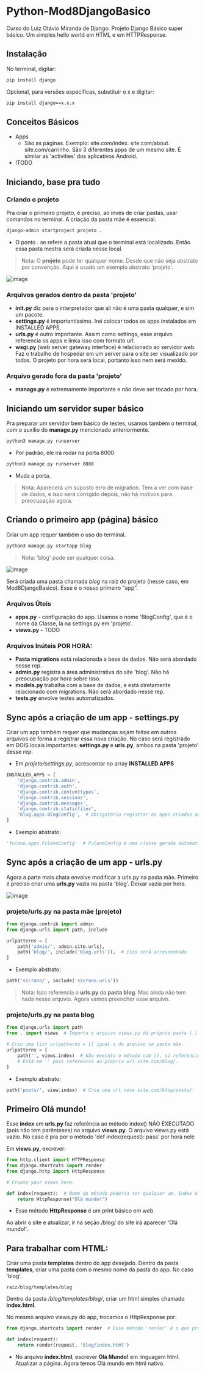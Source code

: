 # Python-Mod8DjangoBasico
Curso do Luiz Otávio Miranda de Django.
Projeto Django Básico super básico. Um simples hello world em HTML e em HTTPResponse.

## Instalação
No terminal, digitar: 
```bash
pip install django
```

Opcional, para versões específicas, substituir o x e digitar:
```bash
pip install django==x.x.x
```

## Conceitos Básicos

- Apps
    - São as páginas. Exemplo: site.com/index. site.com/about. site.com/carrinho. São 3 diferentes apps de um mesmo site. É similar as 'activities' dos aplicativos Android.
- !TODO

## Iniciando, base pra tudo

### Criando o projeto

Pra criar o primeiro projeto, é preciso, ao invés de criar pastas, usar comandos no terminal. A criação da pasta mãe é essencial.

```bash
django-admin startproject projeto .
```
* O ponto . se refere a pasta atual que o terminal está localizado. Então essa pasta mestra será criada nesse local.
> Nota: O **projeto** pode ter qualquer nome. Desde que não seja abstrato por convenção. Aqui é usado um exemplo abstrato 'projeto'.

![image](https://user-images.githubusercontent.com/98990221/194149374-385b0277-e4d0-4970-b4de-07bbcc0ccaef.png)

### Arquivos gerados dentro da pasta 'projeto'

- **init.py** diz para o interpretador que ali não é uma pasta qualquer, e sim um pacote.
- **settings.py** é importantíssimo. Irei colocar todos os apps instalados em INSTALLED APPS.
- **urls.py** é outro importante. Assim como settings, esse arquivo referencia os apps e linka isso com formato url.
- **wsgi.py** (web server gateway interface) é relacionado ao servidor web. Faz o trabalho de hospedar em um server para o site ser visualizado por todos. O projeto por hora será local, portanto isso nem será mexido.

### Arquivo gerado fora da pasta 'projeto'
- **manage.py** é extremamente importante e não deve ser tocado por hora.

## Iniciando um servidor super básico

Pra preparar um servidor bem básico de testes, usamos também o terminal, com o auxílio do **manage.py** mencionado anteriormente.

```bash
python3 manage.py runserver
```
* Por padrão, ele irá rodar na porta 8000
```bash
python3 manage.py runserver 8888
``` 
* Muda a porta.

> Nota: Aparecerá um suposto erro de migration. Tem a ver com base de dados, e isso será corrigido depois, não há motivos para preocupação agora.

## Criando o primeiro app (página) básico

Criar um app requer também o uso do terminal.

```bash
python3 manage.py startapp blog
```

> Nota: 'blog' pode ser qualquer coisa.

![image](https://user-images.githubusercontent.com/98990221/194149765-37dabfc0-2104-4c33-b586-968a4cd52afd.png)

Será criada uma pasta chamada *blog* na raíz do projeto (nesse caso, em Mod8DjangoBasico). Esse é o nosso primeiro "app".

### Arquivos Úteis
- **apps.py** - configuração do app. Usamos o nome 'BlogConfig', que é o nome da Classe, lá na settings.py em 'projeto'.
- **views.py** - TODO

### Arquivos Inúteis POR HORA:
- **Pasta migrations** está relacionada a base de dados. Não será abordado nesse rep.
- **admin.py** registra a área administrativa do site 'blog'. Não há preocupação por hora sobre isso.
- **models.py** trabalha com a base de dados, e está diretamente relacionado com migrations. Não será abordado nesse rep.
- **tests.py** envolve testes automatizados.

## Sync após a criação de um app - settings.py

Criar um app também requer que mudanças sejam feitas em outros arquivos de forma a registrar essa nova criação. No caso será registrado em DOIS locais importantes: **settings.py** e **urls.py**, ambos na pasta 'projeto' desse rep.

* Em *projeto/settings.py*, acrescentar no array **INSTALLED APPS**
```python
INSTALLED_APPS = [
    'django.contrib.admin',
    'django.contrib.auth',
    'django.contrib.contenttypes',
    'django.contrib.sessions',
    'django.contrib.messages',
    'django.contrib.staticfiles',
    'blog.apps.BlogConfig',  # Obrigatório registrar os apps criados aqui
]
```
* Exemplo abstrato: 
```python
'fulano.apps.FulanoConfig'  # FulanoConfig é uma classe gerada automaticamente localizada em blog/apps.py
```

## Sync após a criação de um app - urls.py

Agora a parte mais chata envolve modificar a urls.py na pasta mãe. Primeiro é preciso criar uma **urls.py** vazia na pasta 'blog'. Deixar vazia por hora.

![image](https://user-images.githubusercontent.com/98990221/194153121-67eccde7-6b7b-446a-a423-d43cdca01432.png)

### projeto/urls.py na pasta mãe (projeto)

```python
from django.contrib import admin
from django.urls import path, include

urlpatterns = [
    path('admin/', admin.site.urls),
    path('blog/', include('blog.urls')),  # Isso será acrescentado
]
```

* Exemplo abstrato: 
```python
path('sicrano/', include('sicrano.urls'))
```

> Nota: Isso referencia o **urls.py** da **pasta blog**. Mas ainda não tem nada nesse arquvio. Agora vamos preencher esse arquivo.

### projeto/urls.py na pasta blog

```python
from django.urls import path
from . import views  # Importa o arquivo views.py da própria pasta (.) que o urls.py se encontra.

# Crio uma list urlpatterns = [] igual a do arquivo na pasta mãe.
urlpatterns = [
    path('', views.index)  # Não executo o método com (), só referencio
    # Está em '' pois referencia ao próprio url site.com/blog/.
]
```
* Exemplo abstrato:
```python
path('posts/', view.index)  # Cria uma url nova site.com/blog/posts/.
```


## Primeiro Olá mundo!

Esse **index** em **urls.py** faz referência ao método index() NÃO EXECUTADO (pois não tem parênteses) no arquivo **views.py**. O arquivo views.py está vazio. No caso é pra por o método 'def index(request): pass' por hora nele

Em **views.py**, excrever:

```python
from http.client import HTTPResponse
from django.shortcuts import render
from django.http import HttpResponse

# Create your views here.

def index(request):  # Nome do método poderia ser qualquer um. Index é convenção. O nome request também é convenção. Toda vida é feito um request ao abrir a página.
    return HttpResponse("Olá mundo!")
```

* Esse método **HttpResponse** é um print básico em web.


Ao abrir o site e atualizar, ir na seção /blog/ do site irá aparecer 'Olá mundo!'.

## Para trabalhar com HTML:

Criar uma pasta **templates** dentro do app desejado. Dentro da pasta **templates**, criar uma pasta com o mesmo nome da pasta do app. No caso 'blog'.

```raíz/blog/templates/blog```

Dentro da pasta */blog/templates/blog/*, criar um html simples chamado **index.html**.

No mesmo arquivo views.py do app, trocamos o HttpResponse por:

```python
from django.shortcuts import render  # Esse método 'render' é o que projeta o arquivo HTML em nossa página

def index(request):
    return render(request, 'blog/index.html')
```

* No arquivo **index.html**, escrever **Olá Mundo!** em linguagem html. Atualizar a página. Agora temos Olá mundo em html nativo.

